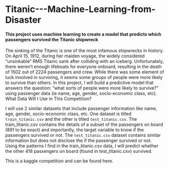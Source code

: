 # Titanic---Machine-Learning-from-Disaster
#### This project uses machine learning to create a model that predicts which passengers survived the Titanic shipwreck

The sinking of the Titanic is one of the most infamous shipwrecks in history. On April 15, 1912, during her maiden voyage, the widely considered “unsinkable” RMS Titanic sank after colliding with an iceberg. Unfortunately, there weren’t enough lifeboats for everyone onboard, resulting in the death of 1502 out of 2224 passengers and crew.
While there was some element of luck involved in surviving, it seems some groups of people were more likely to survive than others.
In this project, I will build a predictive model that answers the question: “what sorts of people were more likely to survive?” using passenger data (ie name, age, gender, socio-economic class, etc).
What Data Will I Use in This Competition?

I will use 2 similar datasets that include passenger information like name, age, gender, socio-economic class, etc. One dataset is titled `train_titanic.csv` and the other is titled `test_titanic.csv`. The train_titanic.csv contains the details of a subset of the passengers on board (891 to be exact) and importantly, the target variable to know if the passengers survived or not. The `test_titanic.csv` dataset contains similar information but does not disclose the if the passenger survived or not. 
Using the patterns I find in the train_titanic.csv data, I will predict whether the other 418 passengers on board (found in test_titanic.csv) survived.

This is a kaggle competition and can be found here. 

